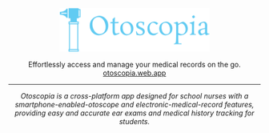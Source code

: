 <p align="center">
  <img alt="otoscopia" src="docs/otoscopia.svg?sanitize=true" width="300">
</p>
<p align="center">
  Effortlessly access and manage your medical records on the go.<br/>
  <a href="https://otoscopia.web.app/">otoscopia.web.app</a>
</p>

---

<p align='center'><i>Otoscopia is a cross-platform app designed for school nurses with a smartphone-enabled-otoscope and electronic-medical-record features, providing easy and accurate ear exams and medical history tracking for students.</i></p>
